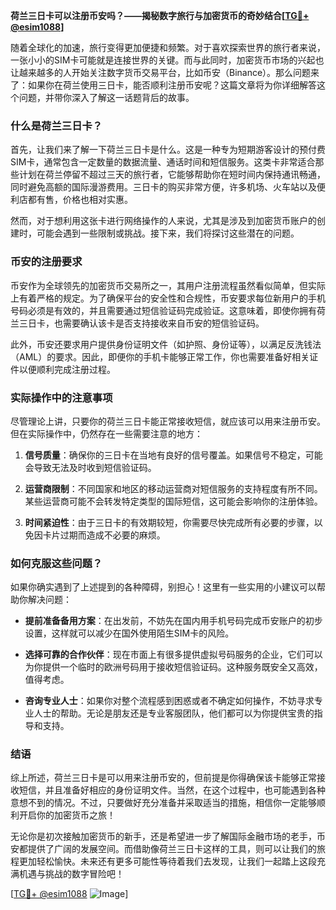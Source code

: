 **荷兰三日卡可以注册币安吗？——揭秘数字旅行与加密货币的奇妙结合[[TG💪+ @esim1088](https://t.me/s/esim1088)]**

随着全球化的加速，旅行变得更加便捷和频繁。对于喜欢探索世界的旅行者来说，一张小小的SIM卡可能就是连接世界的关键。而与此同时，加密货币市场的兴起也让越来越多的人开始关注数字货币交易平台，比如币安（Binance）。那么问题来了：如果你在荷兰使用三日卡，能否顺利注册币安呢？这篇文章将为你详细解答这个问题，并带你深入了解这一话题背后的故事。

### 什么是荷兰三日卡？

首先，让我们来了解一下荷兰三日卡是什么。这是一种专为短期游客设计的预付费SIM卡，通常包含一定数量的数据流量、通话时间和短信服务。这类卡非常适合那些计划在荷兰停留不超过三天的旅行者，它能够帮助你在短时间内保持通讯畅通，同时避免高额的国际漫游费用。三日卡的购买非常方便，许多机场、火车站以及便利店都有售，价格也相对实惠。

然而，对于想利用这张卡进行网络操作的人来说，尤其是涉及到加密货币账户的创建时，可能会遇到一些限制或挑战。接下来，我们将探讨这些潜在的问题。

### 币安的注册要求

币安作为全球领先的加密货币交易所之一，其用户注册流程虽然看似简单，但实际上有着严格的规定。为了确保平台的安全性和合规性，币安要求每位新用户的手机号码必须是有效的，并且需要通过短信验证码完成验证。这意味着，即使你拥有荷兰三日卡，也需要确认该卡是否支持接收来自币安的短信验证码。

此外，币安还要求用户提供身份证明文件（如护照、身份证等），以满足反洗钱法（AML）的要求。因此，即便你的手机卡能够正常工作，你也需要准备好相关证件以便顺利完成注册过程。

### 实际操作中的注意事项

尽管理论上讲，只要你的荷兰三日卡能正常接收短信，就应该可以用来注册币安。但在实际操作中，仍然存在一些需要注意的地方：

1. **信号质量**：确保你的三日卡在当地有良好的信号覆盖。如果信号不稳定，可能会导致无法及时收到短信验证码。
   
2. **运营商限制**：不同国家和地区的移动运营商对短信服务的支持程度有所不同。某些运营商可能不会转发特定类型的国际短信，这可能会影响你的注册体验。

3. **时间紧迫性**：由于三日卡的有效期较短，你需要尽快完成所有必要的步骤，以免因卡片过期而造成不必要的麻烦。

### 如何克服这些问题？

如果你确实遇到了上述提到的各种障碍，别担心！这里有一些实用的小建议可以帮助你解决问题：

- **提前准备备用方案**：在出发前，不妨先在国内用手机号码完成币安账户的初步设置，这样就可以减少在国外使用陌生SIM卡的风险。
  
- **选择可靠的合作伙伴**：现在市面上有很多提供虚拟号码服务的企业，它们可以为你提供一个临时的欧洲号码用于接收短信验证码。这种服务既安全又高效，值得考虑。

- **咨询专业人士**：如果你对整个流程感到困惑或者不确定如何操作，不妨寻求专业人士的帮助。无论是朋友还是专业客服团队，他们都可以为你提供宝贵的指导和支持。

### 结语

综上所述，荷兰三日卡是可以用来注册币安的，但前提是你得确保该卡能够正常接收短信，并且准备好相应的身份证明文件。当然，在这个过程中，也可能遇到各种意想不到的情况。不过，只要做好充分准备并采取适当的措施，相信你一定能够顺利开启你的加密货币之旅！

无论你是初次接触加密货币的新手，还是希望进一步了解国际金融市场的老手，币安都提供了广阔的发展空间。而借助像荷兰三日卡这样的工具，则可以让我们的旅程更加轻松愉快。未来还有更多可能性等待着我们去发现，让我们一起踏上这段充满机遇与挑战的数字冒险吧！

[[TG💪+ @esim1088](https://t.me/s/esim1088) ![Image](https://i.postimg.cc/4NQfJmqS/Snipaste-2025-05-13-00-14-12.png)]